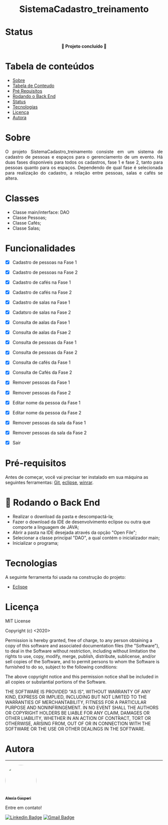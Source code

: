 <h1 align="center">  SistemaCadastro_treinamento </h1>

# Status

<h4 align="center"> 
	🚀 Projeto concluído  🚧
</h4>

# Tabela de conteúdos

<!--ts-->
   * [Sobre](#Sobre)
   * [Tabela de Conteudo](#tabela-de-conteudo)
   * [Pré Requisitos](#pre-requisitos)
   * [Rodando o Back End](#rodando-o-backend)
   * [Status](#testes)
   * [Tecnologias](#tecnologias)
   * [Licença](#licença)
   * [Autora](#autora)
<!--te-->

# Sobre

<p align="justify"> O projeto SistemaCadastro_treinamento consiste em um sistema de cadastro de pessoas e espaços para o gerenciamento de um evento. Há duas fases disponíveis para todos os cadastros, fase 1 e fase 2, tanto para pessoas quanto para os espaços. Dependendo de qual fase é selecionada para realização do cadastro, a relação entre pessoas, salas e cafés se altera. </p>

# Classes

* Classe main/interface: DAO
* Classe Pessoas;
* Classe Cafés; 
* Classe Salas; 

# Funcionalidades

- [X] Cadastro de pessoas na Fase 1
- [X] Cadastro de pessoas na Fase 2
- [X] Cadastro de cafés na Fase 1 
- [X] Cadastro de cafés na Fase 2
- [X] Cadastro de salas na Fase 1
- [X] Cadatsro de salas na Fase 2
- [X] Consulta de aalas da Fase 1
- [X] Consulta de aalas da Fsae 2
- [X] Consulta de pessoas da Fase 1
- [X] Consulta de pessoas da Fase 2
- [X] Consulta de cafés da Fase 1
- [X] Consulta de Cafés da Fase 2
- [X] Remover pessoas da Fase 1
- [X] Remover pessoas da Fase 2
- [X] Editar nome da pessoa da Fase 1
- [X] Editar nome da pessoa da Fase 2
- [X] Remover pessoas da sala da Fase 1
- [X] Remover pessoas da sala da Fase 2
- [X] Sair


# Pré-requisitos

Antes de começar, você vai precisar ter instalado em sua máquina as seguintes ferramentas:
[Git](https://git-scm.com), [eclipse](https://www.eclipse.org/downloads/), [winrar](https://www.win-rar.com/start.html?&L=9).

# 🎲 Rodando o Back End 

 * Realizar o download da pasta e descompactá-la;
 * Fazer o download da IDE de desenvolvimento eclipse ou outra que comporte a linguagem de JAVA;
 * Abrir a pasta na IDE desejada através da opção "Open File"; 
 * Selecionar a classe principal "DAO", a qual contém o inicializador main; 
 * Inicializar o programa; 

# Tecnologias

A seguinte ferramenta foi usada na construção do projeto:

- [Eclispe](https://www.eclipse.org/)

# Licença

MIT License

Copyright (c) <2020> <Alexia Gasperi>

Permission is hereby granted, free of charge, to any person obtaining a copy
of this software and associated documentation files (the "Software"), to deal
in the Software without restriction, including without limitation the rights
to use, copy, modify, merge, publish, distribute, sublicense, and/or sell
copies of the Software, and to permit persons to whom the Software is
furnished to do so, subject to the following conditions:

The above copyright notice and this permission notice shall be included in all
copies or substantial portions of the Software.

THE SOFTWARE IS PROVIDED "AS IS", WITHOUT WARRANTY OF ANY KIND, EXPRESS OR
IMPLIED, INCLUDING BUT NOT LIMITED TO THE WARRANTIES OF MERCHANTABILITY,
FITNESS FOR A PARTICULAR PURPOSE AND NONINFRINGEMENT. IN NO EVENT SHALL THE
AUTHORS OR COPYRIGHT HOLDERS BE LIABLE FOR ANY CLAIM, DAMAGES OR OTHER
LIABILITY, WHETHER IN AN ACTION OF CONTRACT, TORT OR OTHERWISE, ARISING FROM,
OUT OF OR IN CONNECTION WITH THE SOFTWARE OR THE USE OR OTHER DEALINGS IN THE
SOFTWARE.

# Autora
---

<a href="https://www.linkedin.com/in/alexia-gasperi-128a7a1b9">
 <img style="border-radius: 50%;" src="https://avatars.githubusercontent.com/u/61278895?s=60&v=4" width="100px;" alt=""/>
 <br />
 <sub><b>Alexia Gasperi</b></sub></a> <a href="https://www.linkedin.com/in/alexia-gasperi-128a7a1b9" title="Alexia Gasperi"></a>


Entre em contato!

[![Linkedin Badge](https://img.shields.io/badge/-Alexia-blue?style=flat-square&logo=Linkedin&logoColor=white&link=https://www.linkedin.com/in/alexia-gasperi-128a7a1b9)](https://www.linkedin.com/in/alexia-gasperi-128a7a1b9) 
[![Gmail Badge](https://img.shields.io/badge/-alexiagfirmes@gmail.com-c14438?style=flat-square&logo=Gmail&logoColor=white&link=mailto:alexiagfirmes@gmail.com)](mailto:alexiagfirmes@gmail.com)

